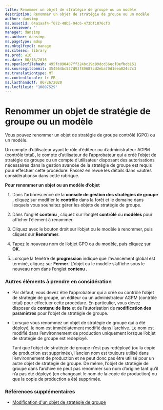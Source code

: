 ```yaml
---
title: Renommer un objet de stratégie de groupe ou un modèle
description: Renommer un objet de stratégie de groupe ou un modèle
author: dansimp
ms.assetid: 64a1aaf4-f672-48b5-94c6-473bf1076cf3
ms.reviewer: ''
manager: dansimp
ms.author: dansimp
ms.pagetype: mdop
ms.mktglfcycl: manage
ms.sitesec: library
ms.prod: w10
ms.date: 06/16/2016
ms.openlocfilehash: 495fc090487ff324bc19c89dcd36ecf0efbcb151
ms.sourcegitcommit: 354664bc527d93f80687cd2eba70d1eea024c7c3
ms.translationtype: MT
ms.contentlocale: fr-FR
ms.lasthandoff: 06/26/2020
ms.locfileid: "10807529"
---
```

# Renommer un objet de stratégie de groupe ou un modèle


Vous pouvez renommer un objet de stratégie de groupe contrôlé (GPO) ou un modèle.

Un compte d’utilisateur ayant le rôle d’éditeur ou d’administrateur AGPM (contrôle total), le compte d’utilisateur de l’approbateur qui a créé l’objet de stratégie de groupe ou un compte d’utilisateur disposant des autorisations nécessaires dans la gestion avancée de la stratégie de groupe est requis pour effectuer cette procédure. Passez en revue les détails dans «autres considérations» dans cette rubrique.

**Pour renommer un objet ou un modèle d’objet**

1.  Dans l’arborescence de la **console de gestion des stratégies de groupe** , cliquez sur modifier le **contrôle** dans la forêt et le domaine dans lesquels vous souhaitez gérer les objets de stratégie de groupe.

2.  Dans l’onglet **contenu** , cliquez sur l’onglet **contrôlé** ou **modèles** pour afficher l’élément à renommer.

3.  Cliquez avec le bouton droit sur l’objet ou le modèle à renommer, puis cliquez sur **Renommer**.

4.  Tapez le nouveau nom de l’objet GPO ou du modèle, puis cliquez sur **OK**.

5.  Lorsque la fenêtre de **progression** indique que l’avancement global est terminé, cliquez sur **Fermer**. L’objet ou le modèle s’affiche sous le nouveau nom dans l’onglet **contenu** .

### Autres éléments à prendre en considération

-   Par défaut, vous devez être l’approbateur qui a créé ou contrôlé l’objet de stratégie de groupe, un éditeur ou un administrateur AGPM (contrôle total) pour effectuer cette procédure. En particulier, vous devez disposer du **contenu de liste** et de l’autorisation de **modification des paramètres** pour l’objet de stratégie de groupe.

-   Lorsque vous renommez un objet de stratégie de groupe qui a été déployé, le nom est immédiatement modifié dans l’archive. Le nom est modifié dans l’environnement de production uniquement lorsque l’objet de stratégie de groupe est redéployé.

    Tant que l’objet de stratégie de groupe n’est pas redéployé (ou la copie de production est supprimée), l’ancien nom est toujours utilisé dans l’environnement de production et ne peut donc pas être utilisé pour un autre objet de stratégie de groupe. De même, l’objet de stratégie de groupe dans l’archive ne peut pas renommer son nom d’origine tant qu’il n’a pas été déployé (en changeant le nom de la copie de production) ou que la copie de production a été supprimée.

### Références supplémentaires

-   [Modification d'un objet de stratégie de groupe](editing-a-gpo.md)

 

 





